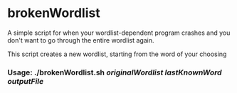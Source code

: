 # brokenWordlist

A simple script for when your wordlist-dependent program crashes and you don't want to go through the entire wordlist again.

This script creates a new wordlist, starting from the word of your choosing 


### Usage: ./brokenWordlist.sh <i>originalWordlist</i> <i>lastKnownWord</i> <i>outputFile</i>
